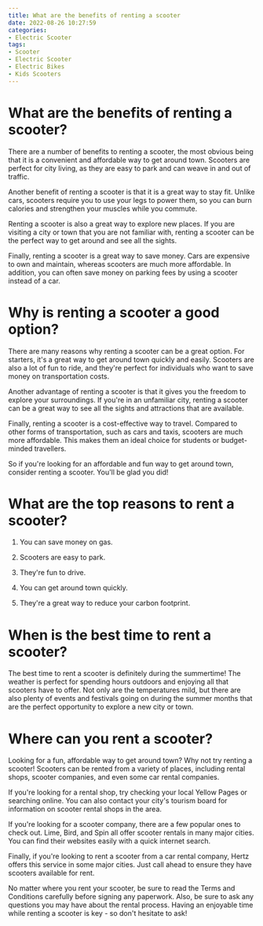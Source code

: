 ```yaml
---
title: What are the benefits of renting a scooter
date: 2022-08-26 10:27:59
categories:
- Electric Scooter
tags:
- Scooter
- Electric Scooter
- Electric Bikes
- Kids Scooters
---
```



#  What are the benefits of renting a scooter?

There are a number of benefits to renting a scooter, the most obvious being that it is a convenient and affordable way to get around town. Scooters are perfect for city living, as they are easy to park and can weave in and out of traffic.

Another benefit of renting a scooter is that it is a great way to stay fit. Unlike cars, scooters require you to use your legs to power them, so you can burn calories and strengthen your muscles while you commute.

Renting a scooter is also a great way to explore new places. If you are visiting a city or town that you are not familiar with, renting a scooter can be the perfect way to get around and see all the sights.

Finally, renting a scooter is a great way to save money. Cars are expensive to own and maintain, whereas scooters are much more affordable. In addition, you can often save money on parking fees by using a scooter instead of a car.

#  Why is renting a scooter a good option?

There are many reasons why renting a scooter can be a great option. For starters, it's a great way to get around town quickly and easily. Scooters are also a lot of fun to ride, and they're perfect for individuals who want to save money on transportation costs.

Another advantage of renting a scooter is that it gives you the freedom to explore your surroundings. If you're in an unfamiliar city, renting a scooter can be a great way to see all the sights and attractions that are available.

Finally, renting a scooter is a cost-effective way to travel. Compared to other forms of transportation, such as cars and taxis, scooters are much more affordable. This makes them an ideal choice for students or budget-minded travellers.

So if you're looking for an affordable and fun way to get around town, consider renting a scooter. You'll be glad you did!

#  What are the top reasons to rent a scooter?

1. You can save money on gas.

2. Scooters are easy to park.

3. They're fun to drive.

4. You can get around town quickly.

5. They're a great way to reduce your carbon footprint.

#  When is the best time to rent a scooter?

The best time to rent a scooter is definitely during the summertime! The weather is perfect for spending hours outdoors and enjoying all that scooters have to offer. Not only are the temperatures mild, but there are also plenty of events and festivals going on during the summer months that are the perfect opportunity to explore a new city or town.

#  Where can you rent a scooter?

Looking for a fun, affordable way to get around town? Why not try renting a scooter! Scooters can be rented from a variety of places, including rental shops, scooter companies, and even some car rental companies.

If you're looking for a rental shop, try checking your local Yellow Pages or searching online. You can also contact your city's tourism board for information on scooter rental shops in the area.

If you're looking for a scooter company, there are a few popular ones to check out. Lime, Bird, and Spin all offer scooter rentals in many major cities. You can find their websites easily with a quick internet search.

Finally, if you're looking to rent a scooter from a car rental company, Hertz offers this service in some major cities. Just call ahead to ensure they have scooters available for rent.

No matter where you rent your scooter, be sure to read the Terms and Conditions carefully before signing any paperwork. Also, be sure to ask any questions you may have about the rental process. Having an enjoyable time while renting a scooter is key - so don't hesitate to ask!